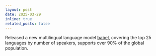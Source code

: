 ```yaml
---
layout: post
date: 2025-03-29
inline: true
related_posts: false
---
```

Released a new multilingual language model [babel](https://babel-llm.github.io/babel-llm/), covering the top 25 languages by number of speakers, supports over 90% of the global population.

